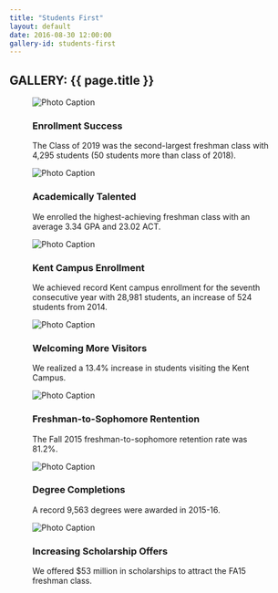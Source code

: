 ```yaml
---
title: "Students First"
layout: default
date: 2016-08-30 12:00:00
gallery-id: students-first
---
```


<div class="section-default">
<!--<?php include("../patterns/partials/close-button.html") ?>-->
	<div class="inner-wrapper">
		<h2 class="gallery-title"><span>GALLERY: </span>{{ page.title }}</h2>
		<section id="gallery" class="gallery owl-carousel">
			<figure class="gallery__item">
			  <img class="gallery__item__image" src="{{ site.url }}/assets/img/gallery/crop/Convocation1.jpg" alt="Photo Caption" />
			  <figcaption>
			    <h3 class="gallery-caption__title">Enrollment Success</h3>
			    <p class="gallery-caption__description">The Class of 2019 was the second-largest freshman class with 4,295 students (50 students more than class of 2018).</p>
			  </figcaption>
			</figure>
			<figure class="gallery__item">
			  <img class="gallery__item__image" src="{{ site.url }}/assets/img/gallery/crop/DKS.jpg" alt="Photo Caption" />
			  <figcaption>
			    <h3 class="gallery-caption__title">Academically Talented</h3>
			    <p class="gallery-caption__description">We enrolled the highest-achieving freshman class with an average 3.34 GPA and 23.02 ACT.</p>
			  </figcaption>
			  </figure>
			  <figure class="gallery__item">
			    <img class="gallery__item__image" src="{{ site.url }}/assets/img/gallery/crop/welcomeweek.jpg" alt="Photo Caption" />
			    <figcaption>
			      <h3 class="gallery-caption__title">Kent Campus Enrollment</h3>
			      <p class="gallery-caption__description">We achieved record Kent campus enrollment for the seventh consecutive year with 28,981 students, an increase of 524 students from 2014.</p>
			    </figcaption>
			  </figure>
			  <figure class="gallery__item">
			    <img class="gallery__item__image" src="{{ site.url }}/assets/img/gallery/crop/Tour.jpg" alt="Photo Caption" />
			    <figcaption>
			      <h3 class="gallery-caption__title">Welcoming More Visitors</h3>
			      <p class="gallery-caption__description">We realized a 13.4% increase in students visiting the Kent Campus.</p>
			    </figcaption>
			  </figure>
			  <figure class="gallery__item">
			    <img class="gallery__item__image" src="{{ site.url }}/assets/img/gallery/crop/kupitaSecond.jpg" alt="Photo Caption" />
			    <figcaption>
			      <h3 class="gallery-caption__title">Freshman-to-Sophomore Rentention</h3>
			      <p class="gallery-caption__description">The Fall 2015 freshman-to-sophomore retention rate was 81.2%.</p>
			    </figcaption>
			  </figure>
			  <figure class="gallery__item">
			    <img class="gallery__item__image" src="{{ site.url }}/assets/img/gallery/crop/Grad7.jpg" alt="Photo Caption" />
			    <figcaption>
			      <h3 class="gallery-caption__title">Degree Completions</h3>
			      <p class="gallery-caption__description">A record 9,563 degrees were awarded in 2015-16.</p>
			    </figcaption>
			</figure>
			<figure class="gallery__item">
			    <img class="gallery__item__image" src="{{ site.url }}/assets/img/gallery/crop/Kupita.jpg" alt="Photo Caption" />
			    <figcaption>
			      <h3 class="gallery-caption__title">Increasing Scholarship Offers</h3>
			      <p class="gallery-caption__description">We offered $53 million in scholarships to attract the FA15 freshman class.</p>
			    </figcaption>
			</figure>
		</section>
	</div>
</div>
